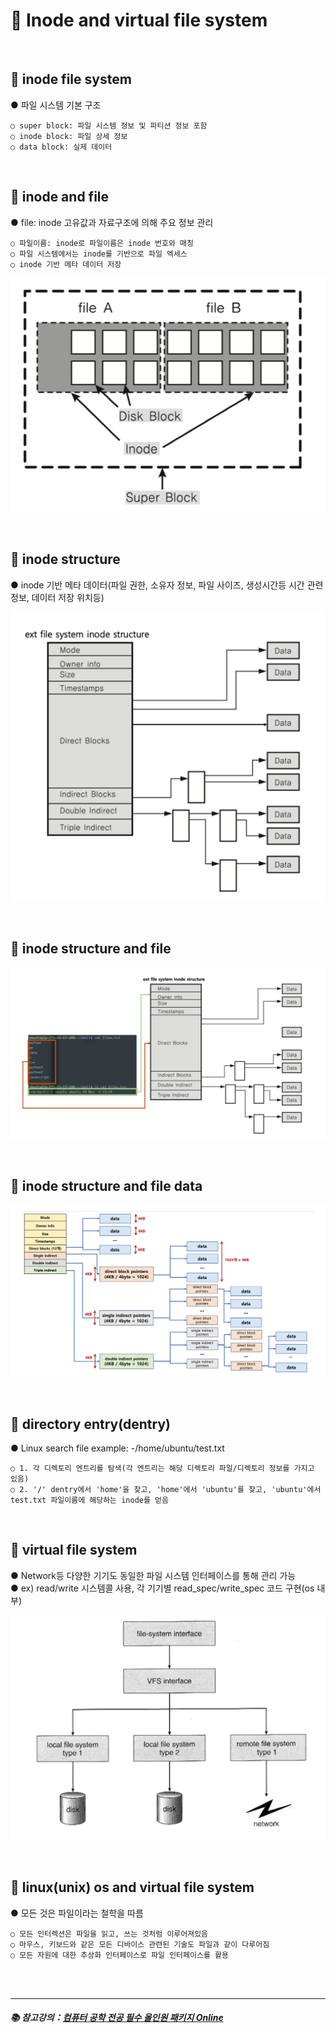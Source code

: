 # 🔑 Inode and virtual file system

<br>

## 📌 inode file system

● 파일 시스템 기본 구조
```
○ super block: 파일 시스템 정보 및 파티션 정보 포함
○ inode block: 파일 상세 정보
○ data block: 실제 데이터
```

<br>

## 📌 inode and file

● file: inode 고유값과 자료구조에 의해 주요 정보 관리
```
○ 파일이름: inode로 파일이름은 inode 번호와 매칭
○ 파일 시스템에서는 inode를 기반으로 파일 엑세스
○ inode 기반 메타 데이터 저장
```

![InodeAndFile](./image/inode_and_file.png)<br>

<br>

## 📌 inode structure

● inode 기반 메타 데이터(파일 권한, 소유자 정보, 파일 사이즈, 생성시간등 시간 관련 정보, 데이터 저장 위치등)

![InodeStructure](./image/inode_structure.png)

<br>

## 📌 inode structure and file

![InodeStructureAndFile](./image/inode_structure_and_file.png)

<br>

## 📌 inode structure and file data

![InodeStructureAndFileData](./image/inode_structure_and_file_data.png)

<br>

## 📌 directory entry(dentry)

● Linux search file example: -/home/ubuntu/test.txt
```
○ 1. 각 디렉토리 엔트리를 탐색(각 엔트리는 해당 디렉토리 파일/디렉토리 정보를 가지고 있음)
○ 2. '/' dentry에서 'home'을 찾고, 'home'에서 'ubuntu'를 찾고, 'ubuntu'에서 test.txt 파일이름에 해당하는 inode를 얻음
```

<br>

## 📌 virtual file system

● Network등 다양한 기기도 동일한 파일 시스템 인터페이스를 통해 관리 가능<br>
● ex) read/write 시스템콜 사용, 각 기기별 read_spec/write_spec 코드 구현(os 내부)<br>

![VirtualFileSystem](./image/virtual_file_system.png)

<br>

## 📌 linux(unix) os and virtual file system

● 모든 것은 파일이라는 철학을 따름
```
○ 모든 인터렉션은 파일을 읽고, 쓰는 것처럼 이루어져있음
○ 마우스, 키보드와 같은 모든 디바이스 관련된 기술도 파일과 같이 다루어짐
○ 모든 자원에 대한 추상화 인터페이스로 파일 인터페이스를 활용
```

<br>
<br>

---

##### 📚 참고강의：[컴퓨터 공학 전공 필수 올인원 패키지 Online](https://fastcampus.co.kr/devonlinecs)